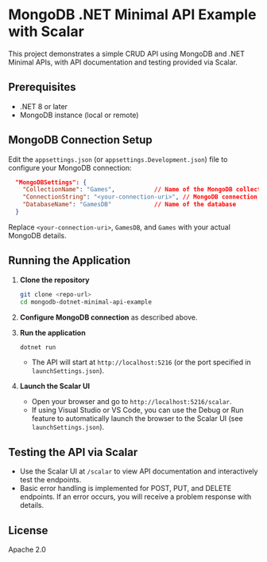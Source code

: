 # MongoDB .NET Minimal API Example with Scalar

This project demonstrates a simple CRUD API using MongoDB and .NET Minimal APIs, with API documentation and testing provided via Scalar.

## Prerequisites
- .NET 8 or later
- MongoDB instance (local or remote)

## MongoDB Connection Setup
Edit the `appsettings.json` (or `appsettings.Development.json`) file to configure your MongoDB connection:

```json
  "MongoDBSettings": {
    "CollectionName": "Games",           // Name of the MongoDB collection
    "ConnectionString": "<your-connection-uri>", // MongoDB connection URI
    "DatabaseName": "GamesDB"            // Name of the database
  }
```

Replace `<your-connection-uri>`, `GamesDB`, and `Games` with your actual MongoDB details.

## Running the Application
1. **Clone the repository**
   ```sh
   git clone <repo-url>
   cd mongodb-dotnet-minimal-api-example
   ```

2. **Configure MongoDB connection** as described above.

3. **Run the application**
   ```sh
   dotnet run
   ```
   - The API will start at `http://localhost:5216` (or the port specified in `launchSettings.json`).

4. **Launch the Scalar UI**
   - Open your browser and go to `http://localhost:5216/scalar`.
   - If using Visual Studio or VS Code, you can use the Debug or Run feature to automatically launch the browser to the Scalar UI (see `launchSettings.json`).

## Testing the API via Scalar
- Use the Scalar UI at `/scalar` to view API documentation and interactively test the endpoints.
- Basic error handling is implemented for POST, PUT, and DELETE endpoints. If an error occurs, you will receive a problem response with details.

## License
Apache 2.0
